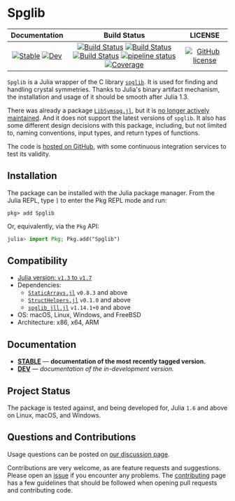 # Spglib

|                                 **Documentation**                                  |                                                                                                 **Build Status**                                                                                                 |                  **LICENSE**                  |
| :--------------------------------------------------------------------------------: | :--------------------------------------------------------------------------------------------------------------------------------------------------------------------------------------------------------------: | :-------------------------------------------: |
| [![Stable][docs-stable-img]][docs-stable-url] [![Dev][docs-dev-img]][docs-dev-url] | [![Build Status][gha-img]][gha-url] [![Build Status][appveyor-img]][appveyor-url] [![Build Status][cirrus-img]][cirrus-url] [![pipeline status][gitlab-img]][gitlab-url] [![Coverage][codecov-img]][codecov-url] | [![GitHub license][license-img]][license-url] |

[docs-stable-img]: https://img.shields.io/badge/docs-stable-blue.svg
[docs-stable-url]: https://singularitti.github.io/Spglib.jl/stable
[docs-dev-img]: https://img.shields.io/badge/docs-dev-blue.svg
[docs-dev-url]: https://singularitti.github.io/Spglib.jl/dev
[gha-img]: https://github.com/singularitti/Spglib.jl/workflows/CI/badge.svg
[gha-url]: https://github.com/singularitti/Spglib.jl/actions
[appveyor-img]: https://ci.appveyor.com/api/projects/status/github/singularitti/Spglib.jl?svg=true
[appveyor-url]: https://ci.appveyor.com/project/singularitti/Spglib-jl
[cirrus-img]: https://api.cirrus-ci.com/github/singularitti/Spglib.jl.svg
[cirrus-url]: https://cirrus-ci.com/github/singularitti/Spglib.jl
[gitlab-img]: https://gitlab.com/singularitti/Spglib.jl/badges/master/pipeline.svg
[gitlab-url]: https://gitlab.com/singularitti/Spglib.jl/-/pipelines
[codecov-img]: https://codecov.io/gh/singularitti/Spglib.jl/branch/master/graph/badge.svg
[codecov-url]: https://codecov.io/gh/singularitti/Spglib.jl
[license-img]: https://img.shields.io/github/license/singularitti/Spglib.jl
[license-url]: https://github.com/singularitti/Spglib.jl/blob/master/LICENSE

`Spglib` is a Julia wrapper of the C library [`spglib`](https://github.com/spglib/spglib).
It is used for finding and handling crystal symmetries.
Thanks to Julia's binary artifact mechanism, the installation and usage of it should be
smooth after Julia 1.3.

There was already a package [`LibSymspg.jl`](https://github.com/unkcpz/LibSymspg.jl),
but it is [no longer actively maintained](https://github.com/unkcpz/LibSymspg.jl/issues/4).
And it does not support the latest versions of `spglib`.
It also has some different design decisions with this package, including, but not limited to,
naming conventions, input types, and return types of functions.

The code is [hosted on GitHub](https://github.com/singularitti/Spglib.jl), with some
continuous integration services to test its validity.

## Installation

The package can be installed with the Julia package manager.
From the Julia REPL, type `]` to enter the Pkg REPL mode and run:

```
pkg> add Spglib
```

Or, equivalently, via the `Pkg` API:

```julia
julia> import Pkg; Pkg.add("Spglib")
```

## Compatibility

- [Julia version: `v1.3` to `v1.7`](https://julialang.org/downloads/)
- Dependencies:
  - [`StaticArrays.jl`](https://github.com/JuliaArrays/StaticArrays.jl) `v0.8.3` and above
  - [`StructHelpers.jl`](https://github.com/jw3126/StructHelpers.jl) `v0.1.0` and above
  - [`spglib_jll.jl`](https://github.com/JuliaBinaryWrappers/spglib_jll.jl) `v1.14.1+0` and above
- OS: macOS, Linux, Windows, and FreeBSD
- Architecture: x86, x64, ARM

## Documentation

- [**STABLE**][docs-stable-url] &mdash; **documentation of the most recently tagged version.**
- [**DEV**][docs-dev-url] &mdash; _documentation of the in-development version._

## Project Status

The package is tested against, and being developed for, Julia `1.6` and above on Linux,
macOS, and Windows.

## Questions and Contributions

Usage questions can be posted on [our discussion page][discussions-url].

Contributions are very welcome, as are feature requests and suggestions. Please open an
[issue][issues-url] if you encounter any problems. The [contributing](@ref) page has
a few guidelines that should be followed when opening pull requests and contributing code.

[discussions-url]: https://github.com/singularitti/Spglib.jl/discussions
[issues-url]: https://github.com/singularitti/Spglib.jl/issues
[contrib-url]: https://github.com/singularitti/Spglib.jl/discussions
